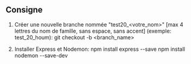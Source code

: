 ## Consigne

1. Créer une nouvelle branche nommée "test20_<votre_nom>" [max 4 lettres du nom de famille, sans espace, sans accent] (exemple: test_20_houm):
git checkout -b <branch_name>

2. Installer Express et Nodemon:
npm install express --save
npm install nodemon --save-dev
